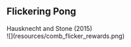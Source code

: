 ## Flickering Pong

<div class="refs">
Hausknecht
and Stone (2015)
</div>

<div class="center">
![](resources/comb_flicker_rewards.png)
</div>
